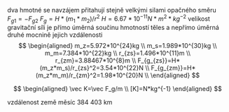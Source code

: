 dva hmotné se navzájem přitahují stejně velkými silami opačného směru
$F_{g1}=-F_{g2}$
$F_g=H*(m_1*m_2)/r^2$
$H=6.67*10^{-11} N*m^2*kg^{-2}$
velikost gravitační síli je přímo úměrná součinu hmotností těles a nepřímo úměrná druhé mocnině jejich vzdálenosti
$$
\begin{aligned}
m_z=5.972*10^{24}kg \\
m_s=1.989*10^{30}kg \\
m_m=7.384*10^{22}kg \\
r_{zs}=1.496*10^{11}m \\
r_{zm}=3.88467*10^{8}m \\
F_{g_{zs}}=H*(m_z*m_s)/r_{zs}^2=3.54*10^{22}N \\
F_{g_{zm}}=H*(m_z*m_m)/r_{zm}^2=1.98*10^{20}N \\
\end{aligned}
$$

$$
\begin{aligned}
\vec K=\vec F_g/m \\
[K]=N*kg^{-1}
\end{aligned}
$$


vzdálenost země měsíc
384 403 km